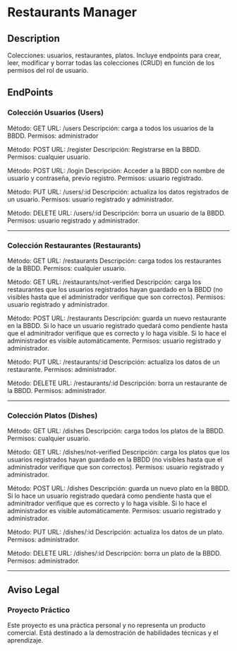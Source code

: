 # Restaurants Manager

## Description

Colecciones: usuarios, restaurantes, platos.
Incluye endpoints para crear, leer, modificar y borrar todas las colecciones (CRUD) en función de los permisos del rol de usuario.

## EndPoints

### Colección Usuarios (Users)

Método: GET
URL: /users
Descripción: carga a todos los usuarios de la BBDD.
Permisos: administrador

Método: POST
URL: /register
Descripción: Registrarse en la BBDD.
Permisos: cualquier usuario.

Método: POST
URL: /login
Descripción: Acceder a la BBDD con nombre de usuario y contraseña, previo registro.
Permisos: usuario registrado.

Método: PUT
URL: /users/:id
Descripción: actualiza los datos registrados de un usuario.
Permisos: usuario registrado y administrador.

Método: DELETE
URL: /users/:id
Descripción: borra un usuario de la BBDD.
Permisos: usuario registrado y administrador.

---

### Colección Restaurantes (Restaurants)

Método: GET
URL: /restaurants
Descripción: carga todos los restaurantes de la BBDD.
Permisos: cualquier usuario.

Método: GET
URL: /restaurants/not-verified
Descripción: carga los restaurantes que los usuarios registrados hayan guardado en la BBDD (no visibles hasta que el administrador verifique que son correctos).
Permisos: usuario registrado y administrador.

Método: POST
URL: /restaurants
Descripción: guarda un nuevo restaurante en la BBDD. Si lo hace un usuario registrado quedará como pendiente hasta que el adminitrador verifique que es correcto y lo haga visible. Si lo hace el administrador es visible automáticamente.
Permisos: usuario registrado y administrador.

Método: PUT
URL: /restaurants/:id
Descripción: actualiza los datos de un restaurante.
Permisos: administrador.

Método: DELETE
URL: /restaurants/:id
Descripción: borra un restaurante de la BBDD.
Permisos: administrador.

---

### Colección Platos (Dishes)

Método: GET
URL: /dishes
Descripción: carga todos los platos de la BBDD.
Permisos: cualquier usuario.

Método: GET
URL: /dishes/not-verified
Descripción: carga los platos que los usuarios registrados hayan guardado en la BBDD (no visibles hasta que el administrador verifique que son correctos).
Permisos: usuario registrado y administrador.

Método: POST
URL: /dishes
Descripción: guarda un nuevo plato en la BBDD. Si lo hace un usuario registrado quedará como pendiente hasta que el adminitrador verifique que es correcto y lo haga visible. Si lo hace el administrador es visible automáticamente.
Permisos: usuario registrado y administrador.

Método: PUT
URL: /dishes/:id
Descripción: actualiza los datos de un plato.
Permisos: administrador.

Método: DELETE
URL: /dishes/:id
Descripción: borra un plato de la BBDD.
Permisos: administrador.

---

## Aviso Legal

### Proyecto Práctico

Este proyecto es una práctica personal y no representa un producto comercial. Está destinado a la demostración de habilidades técnicas y el aprendizaje.
